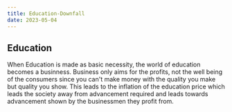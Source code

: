 ```yaml
---
title: Education-Downfall
date: 2023-05-04
---
```

## Education

When Education is made as basic necessity, the world of education becomes a businness. Business only aims for the profits, not the well being of the consumers since you can't make money with the quality you make but quality you show. This leads to the inflation of the education price which leads the society away from advancement required and leads towards advancement shown by the businessmen they profit from.
